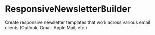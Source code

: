 # ResponsiveNewsletterBuilder
Create responsive newsletter templates that work across various email clients (Outlook, Gmail, Apple Mail, etc.)
